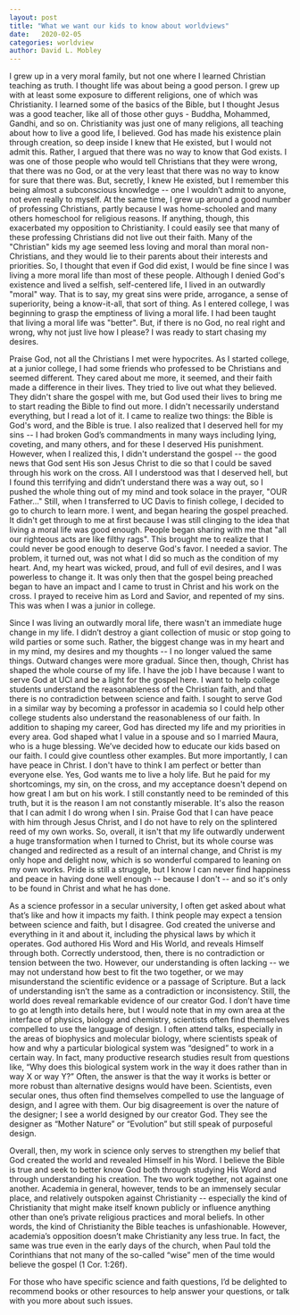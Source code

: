 ```yaml
---
layout: post
title: "What we want our kids to know about worldviews"
date:   2020-02-05
categories: worldview
author: David L. Mobley
---
```


I grew up in a very moral family, but not one where I learned Christian teaching as truth. I thought life was about being a good person. I grew up with at least some exposure to different religions, one of which was Christianity. I learned some of the basics of the Bible, but I thought Jesus was a good teacher, like all of those other guys - Buddha, Mohammed, Gandhi, and so on. Christianity was just one of many religions, all teaching about how to live a good life, I believed. God has made his existence plain through creation, so deep inside I knew that He existed, but I would not admit this. Rather, I argued that there was no way to know that God exists. I was one of those people who would tell Christians that they were wrong, that there was no God, or at the very least that there was no way to know for sure that there was. But, secretly, I knew He existed, but I remember this being almost a subconscious knowledge -- one I wouldn’t admit to anyone, not even really to myself. At the same time, I grew up around a good number of professing Christians, partly because I was home-schooled and many others homeschool for religious reasons. If anything, though, this exacerbated my opposition to Christianity. I could easily see that many of these professing Christians did not live out their faith. Many of the "Christian" kids my age seemed less loving and moral than moral non-Christians, and they would lie to their parents about their interests and priorities. So, I thought that even if God did exist, I would be fine since I was living a more moral life than most of these people. Although I denied God's existence and lived a selfish, self-centered life, I lived in an outwardly "moral" way. That is to say, my great sins were pride, arrogance, a sense of superiority, being a know-it-all, that sort of thing. As I entered college, I was beginning to grasp the emptiness of living a moral life. I had been taught that living a moral life was "better". But, if there is no God, no real right and wrong, why not just live how I please? I was ready to start chasing my desires.

Praise God, not all the Christians I met were hypocrites. As I started college, at a junior college, I had some friends who professed to be Christians and seemed different. They cared about me more, it seemed, and their faith made a difference in their lives. They tried to live out what they believed. They didn't share the gospel with me, but God used their lives to bring me to start reading the Bible to find out more. I didn't necessarily understand everything, but I read a lot of it. I came to realize two things: the Bible is God's word, and the Bible is true. I also realized that I deserved hell for my sins -- I had broken God’s commandments in many ways including lying, coveting, and many others, and for these I deserved His punishment. However, when I realized this, I didn't understand the gospel -- the good news that God sent His son Jesus Christ to die so that I could be saved through his work on the cross. All I understood was that I deserved hell, but I found this terrifying and didn’t understand there was a way out, so I pushed the whole thing out of my mind and took solace in the prayer, "OUR Father..."  Still, when I transferred to UC Davis to finish college, I decided to go to church to learn more. I went, and began hearing the gospel preached. It didn't get through to me at first because I was still clinging to the idea that living a moral life was good enough. People began sharing with me that "all our righteous acts are like filthy rags". This brought me to realize that I could never be good enough to deserve God's favor. I needed a savior. The problem, it turned out, was not what I did so much as the condition of my heart. And, my heart was wicked, proud, and full of evil desires, and I was powerless to change it. It was only then that the gospel being preached began to have an impact and I came to trust in Christ and his work on the cross. I prayed to receive him as Lord and Savior, and repented of my sins. This was when I was a junior in college.

Since I was living an outwardly moral life, there wasn't an immediate huge change in my life. I didn’t destroy a giant collection of music or stop going to wild parties or some such. Rather, the biggest change was in my heart and in my mind, my desires and my thoughts -- I no longer valued the same things. Outward changes were more gradual. Since then, though, Christ has shaped the whole course of my life. I have the job I have because I want to serve God at UCI and be a light for the gospel here. I want to help college students understand the reasonableness of the Christian faith, and that there is no contradiction between science and faith. I sought to serve God in a similar way by becoming a professor in academia so I could help other college students also understand the reasonableness of our faith. In addition to shaping my career, God has directed my life and my priorities in every area. God shaped what I value in a spouse and so I married Maura, who is a huge blessing. We’ve decided how to educate our kids based on our faith. I could give countless other examples. But more importantly, I can have peace in Christ. I don't have to think I am perfect or better than everyone else. Yes, God wants me to live a holy life. But he paid for my shortcomings, my sin, on the cross, and my acceptance doesn't depend on how great I am but on his work. I still constantly need to be reminded of this truth, but it is the reason I am not constantly miserable. It's also the reason that I can admit I do wrong when I sin. Praise God that I can have peace with him through Jesus Christ, and I do not have to rely on the splintered reed of my own works. So, overall, it isn't that my life outwardly underwent a huge transformation when I turned to Christ, but its whole course was changed and redirected as a result of an internal change, and Christ is my only hope and delight now, which is so wonderful compared to leaning on my own works. Pride is still a struggle, but I know I can never find happiness and peace in having done well enough -- because I don't -- and so it's only to be found in Christ and what he has done.

As a science professor in a secular university, I often get asked about what that’s like and how it impacts my faith. I think people may expect a tension between science and faith, but I disagree. God created the universe and everything in it and about it, including the physical laws by which it operates. God authored His Word and His World, and reveals Himself through both. Correctly understood, then, there is no contradiction or tension between the two. However, our understanding is often lacking -- we may not understand how best to fit the two together, or we may misunderstand the scientific evidence or a passage of Scripture. But a lack of understanding isn’t the same as a contradiction or inconsistency. Still, the world does reveal remarkable evidence of our creator God. I don’t have time to go at length into details here, but I would note that in my own area at the interface of physics, biology and chemistry, scientists often find themselves compelled to use the language of design. I often attend talks, especially in the areas of biophysics and molecular biology, where scientists speak of how and why a particular biological system was “designed” to work in a certain way. In fact, many productive research studies result from questions like, “Why does this biological system work in the way it does rather than in way X or way Y?” Often, the answer is that the way it works is better or more robust than alternative designs would have been. Scientists, even secular ones, thus often find themselves compelled to use the language of design, and I agree with them. Our big disagreement is over the nature of the designer; I see a world designed by our creator God. They see the designer as “Mother Nature” or “Evolution” but still speak of purposeful design.

Overall, then, my work in science only serves to strengthen my belief that God created the world and revealed Himself in his Word. I believe the Bible is true and seek to better know God both through studying His Word and through understanding his creation. The two work together, not against one another. Academia in general, however, tends to be an immensely secular place, and relatively outspoken against Christianity -- especially the kind of Christianity that might make itself known publicly or influence anything other than one’s private religious practices and moral beliefs. In other words, the kind of Christianity the Bible teaches is unfashionable. However, academia’s opposition doesn’t make Christianity any less true. In fact, the same was true even in the early days of the church, when Paul told the Corinthians that not many of the so-called “wise” men of the time would believe the gospel (1 Cor. 1:26f).

For those who have specific science and faith questions, I’d be delighted to recommend books or other resources to help answer your questions, or talk with you more about such issues.
